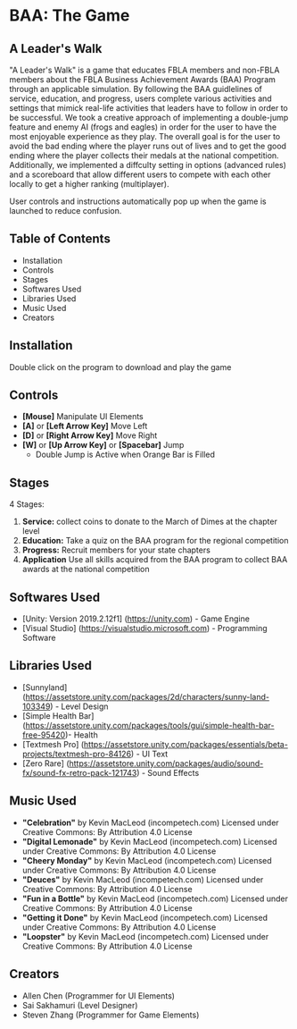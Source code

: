 # BAA: The Game
## A Leader's Walk 

"A Leader's Walk" is a game that educates FBLA members and non-FBLA members about the FBLA Business Achievement Awards (BAA) Program through an applicable simulation. By following the BAA guidlelines of service, education, and progress, users complete various activities and settings that mimick real-life activities that leaders have to follow in order to be successful. We took a creative approach of implementing a double-jump feature and enemy AI (frogs and eagles) in order for the user to have the most enjoyable experience as they play. The overall goal is for the user to avoid the bad ending where the player runs out of lives and to get the good ending where the player collects their medals at the national competition. Additionally, we implemented a diffculty setting in options (advanced rules) and a scoreboard that allow different users to compete with each other locally to get a higher ranking (multiplayer).

User controls and instructions automatically pop up when the game is launched to reduce confusion.


## Table of Contents
* Installation
* Controls
* Stages
* Softwares Used
* Libraries Used
* Music Used
* Creators

## Installation
Double click on the program to download and play the game

## Controls
* **[Mouse]** Manipulate UI Elements
* **[A]** or **[Left Arrow Key]** Move Left
* **[D]** or **[Right Arrow Key]** Move Right
* **[W]** or **[Up Arrow Key]** or **[Spacebar]** Jump 
    * Double Jump is Active when Orange Bar is Filled

## Stages
4 Stages:
1. **Service:** collect coins to donate to the March of Dimes at the chapter level
2. **Education:** Take a quiz on the BAA program for the regional competition
3. **Progress:** Recruit members for your state chapters
4. **Application** Use all skills acquired from the BAA program to collect BAA awards at the national competition

## Softwares Used
* [Unity: Version 2019.2.12f1] (https://unity.com) - Game Engine
* [Visual Studio] (https://visualstudio.microsoft.com) - Programming Software

## Libraries Used
* [Sunnyland] (https://assetstore.unity.com/packages/2d/characters/sunny-land-103349) - Level Design
* [Simple Health Bar] (https://assetstore.unity.com/packages/tools/gui/simple-health-bar-free-95420)- Health
* [Textmesh Pro] (https://assetstore.unity.com/packages/essentials/beta-projects/textmesh-pro-84126) - UI Text 
* [Zero Rare] (https://assetstore.unity.com/packages/audio/sound-fx/sound-fx-retro-pack-121743) - Sound Effects

## Music Used
* **"Celebration"** by Kevin MacLeod (incompetech.com) Licensed under Creative Commons: By Attribution 4.0 License ​
* **"Digital Lemonade"** by Kevin MacLeod (incompetech.com) Licensed under Creative Commons: By Attribution 4.0 License ​
* **"Cheery Monday"** by Kevin MacLeod (incompetech.com) Licensed under Creative Commons: By Attribution 4.0 License​
* **"Deuces"** by Kevin MacLeod (incompetech.com) Licensed under Creative Commons: By Attribution 4.0 License ​
* **"Fun in a Bottle"** by Kevin MacLeod (incompetech.com) Licensed under Creative Commons: By Attribution 4.0 License ​
* **"Getting it Done"** by Kevin MacLeod (incompetech.com) Licensed under Creative Commons: By Attribution 4.0 License​
* **"Loopster"** by Kevin MacLeod (incompetech.com) Licensed under Creative Commons: By Attribution 4.0 License ​

## Creators
* Allen Chen (Programmer for UI Elements)
* Sai Sakhamuri (Level Designer)
* Steven Zhang (Programmer for Game Elements)

